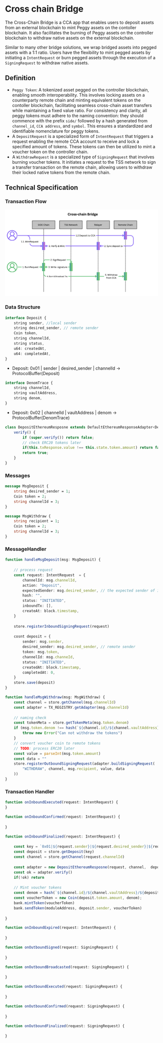 # Cross chain Bridge

The Cross-Chain Bridge is a CCA app that enables users to deposit assets from an external blockchain to mint Peggy assets on the contoller blockchain. It also facilitates the burning of Peggy assets on the controller blockchain to withdraw native assets on the external blockchain.

Similar to many other bridge solutions, we wrap bridged assets into pegged assets with a 1:1 ratio. Users have the flexibility to mint pegged assets by initiating a `IntentRequest` or burn pegged assets through the execution of a `SigningRequest` to withdraw native assets.

## Definition

 - `Peggy Token`: A tokenized asset pegged on the controller blockchain, enabling smooth interoperability. This involves locking assets on a counterparty remote chain and minting equivalent tokens on the contoller blockchain, facilitating seamless cross-chain asset transfers while maintaining a fixed value ratio. For consistency and clarity, all peggy tokens must adhere to the naming convention: they should commence with the prefix `side/` followed by a hash generated from `channel_id`, `CCA address`, and `symbol`. This ensures a standardized and identifiable nomenclature for peggy tokens.
 - A `DepositRequest` is a specialized form of `IntentRequest` that triggers a request enabling the remote CCA account to receive and lock a specified amount of tokens. These tokens can then be utilized to mint a voucher token on the controller chain.
 - A `WithdrawRequest` is a specialized type of `SigningRequest` that involves burning voucher tokens. It initiates a request to the TSS network to sign a transfer transaction on the remote chain, allowing users to withdraw their locked native tokens from the remote chain.

## Technical Specification
### Transaction Flow
![flow](./bridge_workflow.png)

### Data Structure

```ts
interface Deposit {
    string sender, //local sender
    string desired_sender, // remote sender
    Coin token,
    string channelId,
    string status,
    u64: createdAt,
    u64: completedAt,
}
```
- Deposit: 0x01 | sender | desired_sender | channelId  -> ProtocolBuffer(Deposit)

```ts
interface DenomTrace {
    string channelId,
    string vaultAddress,
    string denom,
}
```
- Deposit: 0x02 | channelId | vaultAddress | denom  -> ProtocolBuffer(DenomTrace)



```ts
class DepositEthereumResposne extends DefaultEthereumResponseAdapter<Deposit> {
    verify() {
        if (super.verify()) return false;
        // check ERC20 tokens later
        if(this.txResponse.value !== this.state.token.amount) return false
        return true;
    }
}
```


### Messages
```proto
message MsgDeposit {
    string desired_sender = 1;
    Coin token = 2;
    string channelId = 3;
}
```
```proto
message MsgWithdraw {
    string recipient = 1;
    Coin token = 2;
    string channelId = 3;
}
```
### MessageHandler

```ts
function handleMsgDeposit(msg: MsgDeposit) {

    // process request
    const request: IntentRequest  = {
        channelId: msg.channelId,
        action: "Deposit",
        expectedSender: msg.desired_sender, // the expected sender of inboundTx on counterparty chain
        hash: "",
        status: "INITIATED",
        inboundTx: [],
        createAt: block.timestamp,
    }

    store.registerInboundSigningRequest(request)

    cosnt deposit = {
        sender: msg.sender,
        desired_sender: msg.desired_sender, // remote sender
        token: msg.token,
        channelId: msg.channeId,
        status: "INITIATED",
        createdAt: block.timestamp,
        completedAt: 0,
    }
    store.save(deposit)
}
```

```ts
function handleMsgWithdraw(msg: MsgWithdraw) {
    const channel = store.getChannel(msg.channelId)
    const adapter = TX_REGISTRY.getAdapter(msg.channelId)

    // naming check
    const tokenMeta = store.getTokenMeta(msg.token.denom)
    if (msg.token.denom !== hash(`${channel.id}/${channel.vaultAddress}/${tokenMeta.denom}`)) {
        throw new Error("Can not withdraw the tokens")
    }
    // convert voucher coin to remote tokens
    // TODO: process ERC20 later
    const value = parseInt(msg.token.amount)
    const data = ""
    store.registerOutboundSigningRequest(adapter.buildSigningRequest(
        "WITHDRAW", channel, msg.recipient, value, data
    ))
}
```

### Transaction Handler

```ts
function onInboundExecuted(request: IntentRequest) {
}
```
```ts
function onInboundConfirmed(request: IntentRequest) {

}
```
```ts
function onInboundFinalized(request: IntentRequest) {

    const key = `0x01|${request.sender}|${request.desired_sender}|${request.channelId}`
    const deposit = store.getDeposit(key)
    const channel = store.getChannel(request.channelId)

    const adapter = new DepositEthereumResposne(request, channel,  deposit)
    const ok = adapter.verify()
    if(!ok) return

    // Mint voucher tokens
    const denom = hash(`${channel.id}/${channel.vaultAddress}/${deposit.token.denom}`);
    const voucherToken = new Coin(deposit.token.amount, denom);
    bank.mintToken(voucherToken)
    bank.sendToken(moduleAddress, deposit.sender, voucherToken)

}
```
```ts
function onInboundExpired(request: IntentRequest) {

}
```

```ts
function onOutboundSigned(request: SigningRequest) {

}
```
```ts
function onOutboundBroadcasted(request: SigningRequest) {

}
```
```ts
function onOutboundExecuted(request: SigningRequest) {

}
```
```ts
function onOutboundConfirmed(request: SigningRequest) {

}
```
```ts
function onOutboundFinalized(request: SigningRequest) {

}
```

